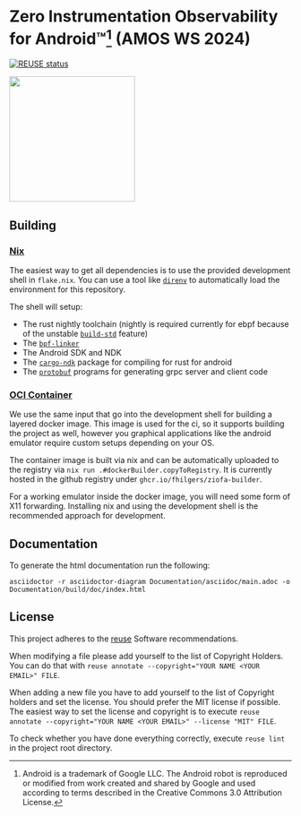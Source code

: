 <!--
SPDX-FileCopyrightText: 2024 Felix Hilgers <felix.hilgers@fau.de>

SPDX-License-Identifier: MIT
-->

# Zero Instrumentation Observability for Android™[^1] (AMOS WS 2024)

[![REUSE status](https://api.reuse.software/badge/github.com/amosproj/amos2024ws03-android-zero-instrumentation)](https://api.reuse.software/info/github.com/amosproj/amos2024ws03-android-zero-instrumentation)

<img src="Deliverables/sprint-01/team-logo.svg" width="224">

## Building

### [Nix](https://nixos.org/download/)

The easiest way to get all dependencies is to use the provided development shell in `flake.nix`.
You can use a tool like [`direnv`](https://github.com/direnv/direnv) to automatically load the environment for this repository.

The shell will setup:

- The rust nightly toolchain (nightly is required currently for ebpf because of the unstable [`build-std`](https://doc.rust-lang.org/cargo/reference/unstable.html#build-std) feature)
- The [`bpf-linker`](https://github.com/aya-rs/bpf-linker/)
- The Android SDK and NDK
- The [`cargo-ndk`](https://github.com/bbqsrc/cargo-ndk) package for compiling for rust for android
- The [`protobuf`](https://protobuf.dev/) programs for generating grpc server and client code

### [OCI Container](https://opencontainers.org/)

We use the same input that go into the development shell for building a layered docker image.
This image is used for the ci, so it supports building the project as well, however you graphical applications like the android emulator require custom setups depending on your OS.

The container image is built via nix and can be automatically uploaded to the registry via `nix run .#dockerBuilder.copyToRegistry`.
It is currently hosted in the github registry under `ghcr.io/fhilgers/ziofa-builder`.

For a working emulator inside the docker image, you will need some form of X11 forwarding.
Installing nix and using the development shell is the recommended approach for development.

[^1]: Android is a trademark of Google LLC. The Android robot is reproduced or modified from work created and shared by Google and used according to terms described in the Creative Commons 3.0 Attribution License.

## Documentation

To generate the html documentation run the following:

```
asciidoctor -r asciidoctor-diagram Documentation/asciidoc/main.adoc -o Documentation/build/doc/index.html
```


## License

This project adheres to the [reuse](https://reuse.software/) Software recommendations. 

When modifying a file please add yourself to the list of Copyright Holders.
You can do that with `reuse annotate --copyright="YOUR NAME <YOUR EMAIL>" FILE`.

When adding a new file you have to add yourself to the list of Copyright holders and set the license.
You should prefer the MIT license if possible.
The easiest way to set the license and copyright is to execute `reuse annotate --copyright="YOUR NAME <YOUR EMAIL>" --license "MIT" FILE`.

To check whether you have done everything correctly, execute `reuse lint` in the project root directory.

